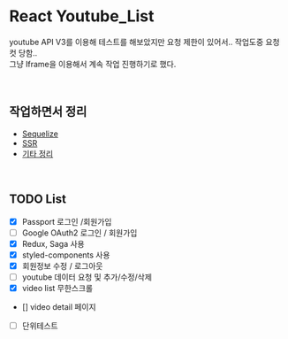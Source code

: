 # React Youtube_List

youtube API V3를 이용해 테스트를 해보았지만 요청 제한이 있어서.. 작업도중 요청 컷 당함..
<br> 그냥 Iframe을 이용해서 계속 작업 진행하기로 했다.

<br>

## 작업하면서 정리

- [Sequelize](./Sequelize.md)
- [SSR](./SSR.md)
- [기타 정리](./Study.md)

<br>

## TODO List

- [x] Passport 로그인 /회원가입 <br>
- [ ] Google OAuth2 로그인 / 회원가입 <br>
- [x] Redux, Saga 사용
- [x] styled-components 사용
- [x] 회원정보 수정 / 로그아웃 <br>
- [ ] youtube 데이터 요청 및 추가/수정/삭제 <br>
- [x] video list 무한스크롤 <br>
- [] video detail 페이지 <br>
- [ ] 단위테스트 <br>





